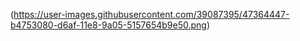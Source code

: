 
(https://user-images.githubusercontent.com/39087395/47364447-b4753080-d6af-11e8-9a05-5157654b9e50.png)



